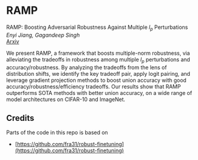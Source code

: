 # RAMP
RAMP: Boosting Adversarial Robustness Against Multiple $l_p$ Perturbations \
*Enyi Jiang, Gagandeep Singh*\
[Arxiv](https://arxiv.org/abs/2402.06827v1)

We present RAMP, a framework that boosts multiple-norm robustness, via alleviating the tradeoffs in robustness among multiple $l_p$ perturbations and accuracy/robustness. By analyzing the tradeoffs from the lens of distribution shifts, we identify the key tradeoff pair, apply logit pairing, and leverage gradient projection methods to boost union accuracy with good accuracy/robustness/efficiency tradeoffs. Our results show that RAMP outperforms SOTA methods with better union accuracy, on a wide range of model architectures on CIFAR-10 and ImageNet.

<!-- ## Code
### Training code

The file `train.py` allows to train or fine-tune models. For adversarial training use `--attack=apgd`, otherwise standard training is performed. The main arguments
for adversarial training are (other options in `train.py`)
+ `--l_norms='Linf L1'`, the list (as string with blank space separated items) of Lp-norms, even just one, to use for training (note that the training cost is the same
regardless of the number of threat models used),
+ `--l_eps`, list of thresholds epsilon for each threat model for training (if not given, the default values are used), sorted as the corresponding norms.
+ `--l_iters`, list of iterations in adversarial training for each threat model (possibly different), or `--at_iter`, number of steps for all threat models.

For training new models a PreAct ResNet-18 is used, by default with softplus activation function. 


### Fine-tuning existing models

To fine-tune a model add the `--finetune_model` flag, `--lr-schedule=piecewise-ft` to set the standard learning rate schedule,
`--model_dir=/path/to/pretrained/models` where to download or find the models.

+ We provide [here](https://drive.google.com/drive/folders/1hYWHp5UbTAm9RhSb8JkJZtcB0LDZDvkT?usp=sharing) pre-trained ResNet-18 robust wrt Linf, L2 and L1,
which can be loaded specifying `--model_name=pretr_L*.pth` (insert the desired norm).
+ It is also possible to use models from the [Model Zoo](https://github.com/RobustBench/robustbench#model-zoo) of [RobustBench](https://robustbench.github.io/)
with `--model_name=RB_{}` inserting the identifier of the classifier from the Model Zoo (these are automatically downloaded). Note that models trained with extra data should be fine-tuned with the same
(currently not supported in the code).

### Evaluation code (from Robust fine-tuning paper)
With `--final_eval` our standard evaluation (with APGD-CE and APGD-T, for a total of 10 restarts of 100 steps) is run for all threat models at the end of training.
Specifying `--eval_freq=k` a fast evaluation is run on test and training points every `k` epochs.

To evaluate a trained model one can run `eval.py` with `--model_name` as above for the pretrained model or `--model_name=/path/to/checkpoint/` for new or fine-tuned
classifiers. If the run has the automatically generated name, the corresponding architecture is loaded. More details about the options for evaluation in `eval.py`. -->

## Credits
Parts of the code in this repo is based on
+ [https://github.com/fra31/robust-finetuning](https://github.com/fra31/robust-finetuning)


